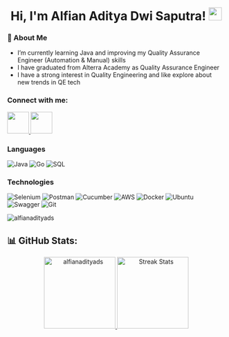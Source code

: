 <h1 align="center">
Hi, I'm Alfian Aditya Dwi Saputra!
	<a href="https://github.com/alfianadityads" target="_self">
		<img src="https://media.giphy.com/media/hvRJCLFzcasrR4ia7z/giphy.gif" width="30">
	</a>
</h1>


### 👀 About Me
- I’m currently learning Java and improving my Quality Assurance Engineer (Automation & Manual) skills
- I have graduated from Alterra Academy as Quality Assurance Engineer 
- I have a strong interest in Quality Engineering and like explore about new trends in QE tech

<h3 align="left">Connect with me:</h3>
<p align="left">
<a href="https://www.linkedin.com/in/alfian-aditya-dwi-saputra-305800252/" title="Linkedin"> <img src="https://static-00.iconduck.com/assets.00/linkedin-icon-512x512-vkm0drb1.png" width="50" height="50"/> </a>
<!-- <a href="mailto:alfianadityadwi@gmail.com" title="Gmail"> <img src="https://www.shareicon.net/data/2015/10/03/111547_email_512x512.png" width="50" height="50"/> </a> -->
<a href="https://t.me/alfianadityadwi" title="Telegram"> <img src="https://cdn-icons-png.flaticon.com/512/906/906377.png" width="50" height="50"/> </a>


### Languages

![Java](https://img.shields.io/badge/-Java-ED8B00?&logo=openjdk)
![Go](https://img.shields.io/badge/-Go-000?&logo=Go)
![SQL](https://img.shields.io/badge/-SQL-000?&logo=MySQL)
<!-- ![JAVASCRIPT](https://img.shields.io/badge/-javasript-000?&logo=Javascript) -->

### Technologies

![Selenium](https://img.shields.io/badge/-Selenium-000?&logo=Selenium)
![Postman](https://img.shields.io/badge/-Postman-000?&logo=Postman)
![Cucumber](https://img.shields.io/badge/-Cucumber-000?&logo=Cucumber)
![AWS](https://img.shields.io/badge/-AWS-000?&logo=Amazon-AWS&logoColor=F90)
![Docker](https://img.shields.io/badge/-Docker-000?&logo=Docker)
![Ubuntu](https://img.shields.io/badge/-Ubuntu-000?&logo=Ubuntu)
![Swagger](https://img.shields.io/badge/-Swagger-000?&logo=Swagger)
![Git](https://img.shields.io/badge/-Git-000?&logo=Git)

<p align="left"> <img src="https://komarev.com/ghpvc/?username=alfianadityads&label=Profile%20views&color=0e75b6&style=flat" alt="alfianadityads" /> </p>

<!-- <div align="center"><img src="https://github-readme-stats.vercel.app/api?username=alfianadityads&theme=radical&show_icons=true&count_private=true" align="center" /></div>  
<br/>
<div align="center"><img src="https://github-readme-stats.vercel.app/api/top-langs/?username=alfianadityads&theme=radical&card_width=445&layout=compact" align="center" /></div>  -->

## 📊 GitHub Stats:

<div align="center">

  <a href="https://github.com/alfianadityads">
    <img height="165px" src="https://github-readme-stats.vercel.app/api/top-langs/?username=alfianadityads&theme=react&hide_border=true&include_all_commits=true&count_private=false&layout=compact" alt="alfianadityads" />
  </a>
  <a href="https://github.com/alfianadityads">
    <img height="165px" src="https://github-readme-streak-stats.herokuapp.com/?user=alfianadityads&theme=react&hide_border=true" alt="Streak Stats"/>
  </a>
</div>

